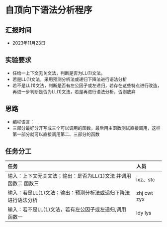 # 自顶向下语法分析程序

## 汇报时间

- 2023年11月23日

## 实验要求

- 任给一上下文无关文法，判断是否为LL(1)文法。
- 若是LL(1)文法，采用预测分析法或递归下降法进行语法分析
- 若不是LL(1)文法，判断是否有左公因子或左递归，若存在这些特点进行改造，再进一步判断是否为LL(1)文法，若是再进行语法分析，否则放弃

## 思路

- 编程语言：
- 三部分最好分开写成三个可以调用的函数，最后用主函数测试直接调用，这样第一部分就可以直接调用第二、三部分的函数


## 任务分工

| 任务 | 人员 |
| :--- | :--- |
|输入：上下文无关文法；输出：是否为LL(1)文法 并调用函数二 函数三|lxz、stc|
|输入：若是LL(1)文法；输出：预测分析法或递归下降法进行语法分析|zhj cwt zyx|
|输入：若不是LL(1)文法，若有左公因子或左递归,调用 函数一|ldy lys|
